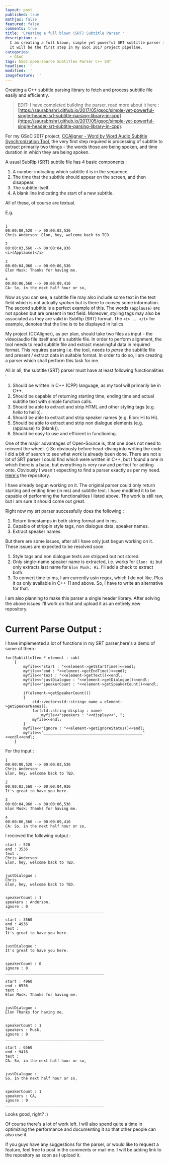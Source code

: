 ```yaml
---
layout: post
published: true
mathjax: false
featured: false
comments: true
title: 'Creating a full blown (SRT) Subtitle Parser '
description: >-
  I am creating a full blown, simple yet powerful SRT subtitle parser in C++ .
  It will be the first step in my GSoC 2017 project pipeline.
categories:
  - GSoC
tags: GSoC open-source Subtitles Parser C++ SRT
headline: ''
modified: ''
imagefeature: ''
---
```

Creating a C++ subtitle parsing library to fetch and process subtitle file easily and efficiently.

> EDIT: I have completed building the parser, read more about it here : [https://saurabhshri.github.io/2017/05/gsoc/simple-yet-powerful-single-header-srt-subtitle-parsing-library-in-cpp](https://saurabhshri.github.io/2017/05/gsoc/simple-yet-powerful-single-header-srt-subtitle-parsing-library-in-cpp).



For my GSoC 2017 project, [CCAligner - Word by Word Audio Subtitle Synchronization Tool](https://saurabhshri.github.io/2017/05/gsoc/accepted-in-google-summer-of-code-2017), the very first step required is processing of subtitle to extract primarily two things - the words those are being spoken, and time duration in which they are being spoken. 

A usual SubRip (SRT) subtile file has 4 basic components :

1. A number indicating which subtitle it is in the sequence.
2. The time that the subtitle should appear on the screen, and then disappear.
3. The subtitle itself.
4. A blank line indicating the start of a new subtitle.

All of these, of course are textual.

E.g. 

```

1
00:00:00,520 --> 00:00:03,536
Chris Anderson: Elon, hey, welcome back to TED.

2
00:00:03,560 --> 00:00:04,936
<i>(Applause)</i>

3
00:00:04,960 --> 00:00:06,536
Elon Musk: Thanks for having me.

4
00:00:06,560 --> 00:00:09,416
CA: So, in the next half hour or so,

```

Now as you can see, a subtitle file may also include some text in the text field which is not actually _spoken_ but is there to convey some information. The second subtitle is a perfect example of this. The words `(applause)` are not spoken but are present in text field. Moreover, styling tags may also be associated as they are valid in SubRip (SRT) format. The `<i> .. </i>` for example, denotes  that the line is to be displayed in italics.

My project (CCAligner), as per plan, should take two files as input - the video/audio file itself and it's  subtitle file. In order to perform alignment, the tool needs to read subtitle file and extract meaningful data in required format. This requires parsing i.e. the tool, needs to _parse_ the subtitle file and present / extract data in suitable format. In order to do so, I am creating a parser which shall perform this task for me.

All in all, the subtitle (SRT) parser must have at least following functionalities :

1. Should be written in C++ (CPP) language, as my tool will primarily be in C++.
2. Should be capable of returning starting time, ending time and actual subtitle text with simple function calls.
3. Should be able to extract and strip HTML and other styling tags (e.g. <i> hello </i> to hello).
4. Should be able to extract and strip speaker names (e.g. Elon: Hi to Hi).
5. Should be able to extract and strip non dialogue elements (e.g. (applause) to {blank}).
6. Should be easy to use and efficient in functioning.

One of the major advantages of Open-Source is, that one does not need to reinvent the wheel. :) So obviously before head-diving into writing the code I did a bit of search to see what work is already been done. There are not a lot of SRT parser I could find which were written in C++, but I found a one in which there is a base, but everything is very raw and perfect for adding onto. Obviously I wasn't expecting to find a parser exactly as per my need. [Here's](https://github.com/young-developer/subtitle-parser) the repository. 

I have already begun working on it. The original parser could only return starting and ending time (in ms) and subtitle text. I have modified it to be capable of performing the functionalities I listed above. The work is still raw, but I am sure it should come out great.

Right now my srt parser successfully does the following : 

1. Return timestamps in both string format and in ms.
2. Capable of strippin style tags, non dialogue data, speaker names.
3. Extract speaker names.

But there are some issues, after all I have only just begun working on it. These issues are expected to be resolved soon.

1. Style tags and non dialogue texts are stripped but not stored.
2. Only single-name speaker name is extracted, i.e. works for `Elon: Hi` but only extracts last name for `Elon Musk: Hi`. I'll add a check to extract both.
3. To convert time to ms, I am currently usin regex, which I do not like. Plus it os only available in C++ 11 and above. So, I have to write an alternative for that.

I am also planning to make this parser a single header library. After solving the above issues I'll work on that and upload it as an entirely new repository.

# Current Parse Output : 

I have implemented a lot of functions in my SRT parser,here's a demo of some of them :

```
for(SubtitleItem * element : sub)
    {
        myfile<<"start : "<<element->getStartTime()<<endl;
        myfile<<"end : "<<element->getEndTime()<<endl;
        myfile<<"text : "<<element->getText()<<endl;
        myfile<<"justDialogue : "<<element->getDialogue()<<endl;
        myfile<<"speakerCount : "<<element->getSpeakerCount()<<endl;

        if(element->getSpeakerCount())
        {
            std::vector<std::string> name = element->getSpeakerNames();
            for(std::string display : name)
                myfile<<"speakers : "<<display<<", ";
            myfile<<endl;
        }
        myfile<<"ignore : "<<element->getIgnoreStatus()<<endl;
        myfile<<"____________________________________________"<<endl<<endl;
    }
```

For the input : 

```
1
00:00:00,520 --> 00:00:03,536
Chris Anderson:
Elon, hey, welcome back to TED.

2
00:00:03,560 --> 00:00:04,936
It's great to have you here.

3
00:00:04,960 --> 00:00:06,536
Elon Musk: Thanks for having me.

4
00:00:06,560 --> 00:00:09,416
CA: So, in the next half hour or so,
```

I recieved the following output :

```
start : 520
end : 3536
text : 
Chris Anderson:
Elon, hey, welcome back to TED.


justDialogue : 
Chris 
Elon, hey, welcome back to TED.


speakerCount : 1
speakers : Anderson, 
ignore : 0
____________________________________________

start : 3560
end : 4936
text : 
It's great to have you here.


justDialogue : 
It's great to have you here.


speakerCount : 0
ignore : 0
____________________________________________

start : 4960
end : 6536
text : 
Elon Musk: Thanks for having me.


justDialogue : 
Elon Thanks for having me.


speakerCount : 1
speakers : Musk, 
ignore : 0
____________________________________________

start : 6560
end : 9416
text : 
CA: So, in the next half hour or so,


justDialogue : 
So, in the next half hour or so,


speakerCount : 1
speakers : CA, 
ignore : 0
____________________________________________
```

Looks good, right? :)

Of course there's a lot of work left. I will also spend quite a time in optimizing the performance and documenting it so that other people can also use it. 

If you guys have any suggestions for the parser, or would like to request a feature, feel free to post in the comments or mail me. I will be adding link to the repository as soon as I upload it.
